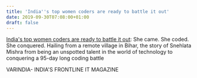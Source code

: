 ```yaml
---
title: 'India''s top women coders are ready to battle it out'
date: 2019-09-30T07:08:00+01:00
draft: false
---
```


[India's top women coders are ready to battle it out](https://varindia.com/news/indias-top-women-coders-are-ready-to-battle-it-out#.XZGb4jxNIS0.blogger): She came. She coded. She conquered. Hailing from a remote village in Bihar, the story of Snehlata Mishra from being an unspotted talent in the world of technology to conquering a 95-day long coding battle  
  
VARINDIA- INDIA'S FRONTLINE IT MAGAZINE